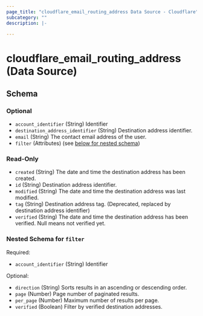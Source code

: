 ```yaml
---
page_title: "cloudflare_email_routing_address Data Source - Cloudflare"
subcategory: ""
description: |-
  
---
```


# cloudflare_email_routing_address (Data Source)




<!-- schema generated by tfplugindocs -->
## Schema

### Optional

- `account_identifier` (String) Identifier
- `destination_address_identifier` (String) Destination address identifier.
- `email` (String) The contact email address of the user.
- `filter` (Attributes) (see [below for nested schema](#nestedatt--filter))

### Read-Only

- `created` (String) The date and time the destination address has been created.
- `id` (String) Destination address identifier.
- `modified` (String) The date and time the destination address was last modified.
- `tag` (String) Destination address tag. (Deprecated, replaced by destination address identifier)
- `verified` (String) The date and time the destination address has been verified. Null means not verified yet.

<a id="nestedatt--filter"></a>
### Nested Schema for `filter`

Required:

- `account_identifier` (String) Identifier

Optional:

- `direction` (String) Sorts results in an ascending or descending order.
- `page` (Number) Page number of paginated results.
- `per_page` (Number) Maximum number of results per page.
- `verified` (Boolean) Filter by verified destination addresses.


